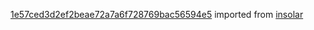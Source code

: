 [1e57ced3d2ef2beae72a7a6f728769bac56594e5](https://github.com/insolar/insolar/commit/1e57ced3d2ef2beae72a7a6f728769bac56594e5) imported from [insolar](https://github.com/insolar/insolar)
